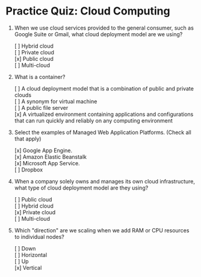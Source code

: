 # Practice Quiz: Cloud Computing

1. When we use cloud services provided to the general consumer, such as Google Suite or Gmail, what cloud deployment model are we using?

    [ ] Hybrid cloud  
    [ ] Private cloud  
    [x] Public cloud  
    [ ] Multi-cloud

2. What is a container?

    [ ] A cloud deployment model that is a combination of public and private clouds  
    [ ] A synonym for virtual machine  
    [ ] A public file server  
    [x] A virtualized environment containing applications and configurations that can run quickly and reliably on any computing environment

3. Select the examples of Managed Web Application Platforms. (Check all that apply)

    [x] Google App Engine.  
    [x] Amazon Elastic Beanstalk  
    [x] Microsoft App Service.  
    [ ] Dropbox

4. When a company solely owns and manages its own cloud infrastructure, what type of cloud deployment model are they using?

    [ ] Public cloud  
    [ ] Hybrid cloud  
    [x] Private cloud  
    [ ] Multi-cloud

5. Which "direction" are we scaling when we add RAM or CPU resources to individual nodes?

    [ ] Down  
    [ ] Horizontal  
    [ ] Up  
    [x] Vertical